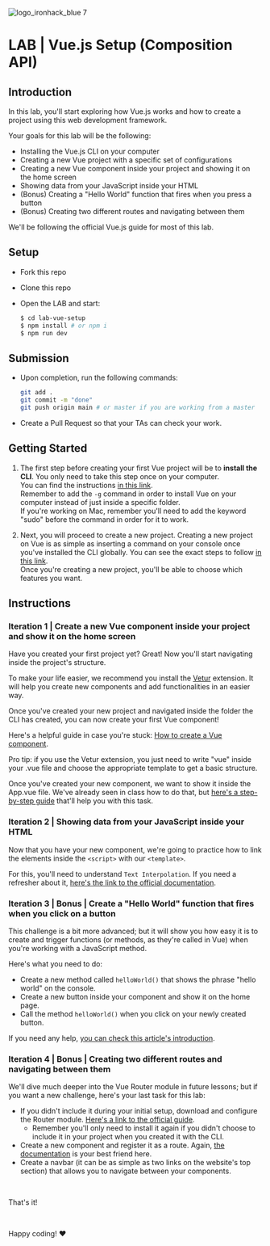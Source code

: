 ![logo_ironhack_blue 7](https://user-images.githubusercontent.com/23629340/40541063-a07a0a8a-601a-11e8-91b5-2f13e4e6b441.png)

# LAB | Vue.js Setup (Composition API)

## Introduction

In this lab, you'll start exploring how Vue.js works and how to create a project using this web development framework.

Your goals for this lab will be the following:

- Installing the Vue.js CLI on your computer
- Creating a new Vue project with a specific set of configurations
- Creating a new Vue component inside your project and showing it on the home screen
- Showing data from your JavaScript inside your HTML
- (Bonus) Creating a "Hello World" function that fires when you press a button
- (Bonus) Creating two different routes and navigating between them

We'll be following the official Vue.js guide for most of this lab.

## Setup

- Fork this repo
- Clone this repo
- Open the LAB and start:

  ```bash
  $ cd lab-vue-setup
  $ npm install # or npm i
  $ npm run dev
  ```

## Submission

- Upon completion, run the following commands:

  ```bash
  git add .
  git commit -m "done"
  git push origin main # or master if you are working from a master
  ```

- Create a Pull Request so that your TAs can check your work.

## Getting Started

<!-- Installing the CLI -->

1. The first step before creating your first Vue project will be to **install the CLI**. You only need to take this step once on your computer. <br>
  You can find the instructions [in this link](https://cli.vuejs.org/guide/installation.html). <br> Remember to add the `-g` command in order to install Vue on your computer instead of just inside a specific folder.<br>
  If you're working on Mac, remember you'll need to add the keyword "sudo" before the command in order for it to work.

<!-- ## Create a new Vue project -->

2. Next, you will proceed to create a new project. Creating a new project on Vue is as simple as inserting a command on your console once you've installed the CLI globally. You can see the exact steps to follow [in this link](https://vuejs.org/guide/quick-start.html#creating-a-vue-application). <br>
  Once you're creating a new project, you'll be able to choose which features you want.

## Instructions

### Iteration 1 | Create a new Vue component inside your project and show it on the home screen

Have you created your first project yet? Great! Now you'll start navigating inside the project's structure.

To make your life easier, we recommend you install the [Vetur](https://marketplace.visualstudio.com/items?itemName=octref.vetur) extension. It will help you create new components and add functionalities in an easier way.

Once you've created your new project and navigated inside the folder the CLI has created, you can now create your first Vue component!

Here's a helpful guide in case you're stuck: [How to create a Vue component](https://developer.mozilla.org/en-US/docs/Learn/Tools_and_testing/Client-side_JavaScript_frameworks/Vue_first_component).

Pro tip: if you use the Vetur extension, you just need to write "vue" inside your .vue file and choose the appropriate template to get a basic structure.

Once you've created your new component, we want to show it inside the App.vue file. We've already seen in class how to do that, but [here's a step-by-step guide](https://flaviocopes.com/vue-import-component/) that'll help you with this task.

### Iteration 2 | Showing data from your JavaScript inside your HTML

Now that you have your new component, we're going to practice how to link the elements inside the `<script>` with our `<template>`.

For this, you'll need to understand `Text Interpolation`. If you need a refresher about it, [here's the link to the official documentation](https://vuejs.org/guide/essentials/template-syntax.html#text-interpolation).

### Iteration 3 | Bonus | Create a "Hello World" function that fires when you click on a button

This challenge is a bit more advanced; but it will show you how easy it is to create and trigger functions (or methods, as they're called in Vue) when you're working with a JavaScript method.

Here's what you need to do:

- Create a new method called `helloWorld()` that shows the phrase "hello world" on the console.
- Create a new button inside your component and show it on the home page.
- Call the method `helloWorld()` when you click on your newly created button.

If you need any help, [you can check this article's introduction](https://vuedose.tips/the-101-guide-to-script-setup-in-vue-3).

### Iteration 4 | Bonus | Creating two different routes and navigating between them

We'll dive much deeper into the Vue Router module in future lessons; but if you want a new challenge, here's your last task for this lab:

- If you didn't include it during your initial setup, download and configure the Router module. [Here's a link to the official guide](https://github.com/vuejs/router).
  - Remember you'll only need to install it again if you didn't choose to include it in your project when you created it with the CLI.
- Create a new component and register it as a route. Again, [the documentation](https://router.vuejs.org/) is your best friend here.
- Create a navbar (it can be as simple as two links on the website's top section) that allows you to navigate between your components.

<br>

That's it! 

<br>

Happy coding! :heart:
